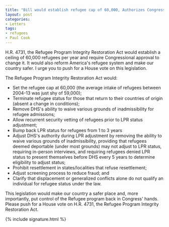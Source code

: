 ```yaml
---
title: "Bill would establish refugee cap of 60,000, Authorizes Congress, only, to make changes"
layout: post
categories:
- Letters
tags:
- refugees
- Paul Cook
---
```


H.R. 4731, the Refugee Program Integrity Restoration Act would establish a ceiling of 60,000 refugees per year and require Congressional approval to change it. It would also reform America's refugee system and make our country safer. I urge you to push for a House vote on this legislation.

The Refugee Program Integrity Restoration Act would:

- Set the refugee cap at 60,000 (the average intake of refugees between 2004-13 was just shy of 59,000);
- Terminate refugee status for those that return to their countries of origin (absent a change in conditions);
- Remove DHS's ability to waive various grounds of inadmissibility for refugee admissions;
- Allow recurrent security vetting of refugees prior to LPR status adjustment;
- Bump back LPR status for refugees from 1 to 3 years
- Adjust DHS's authority during LPR adjustment by removing the ability to waive various grounds of inadmissibility, providing that refugees deemed deportable (under most grounds) may not adjust to LPR status, requiring in-person interviews, and requiring refugees denied LPR status to present themselves before DHS every 5 years to determine eligibility to adjust status;
- Prohibit resettlement in states/localities that refuse resettlement;
- Adjust screening process to reduce fraud; and
- Clarify that displacement or generalized conflicts alone do not qualify an individual for refugee status under the law.

This legislation would make our country a safer place and, more importantly, put control of the Refugee program back in Congress' hands. Please push for a House vote on H.R. 4731, the Refugee Program Integrity Restoration Act.

{% include signature.html %}
